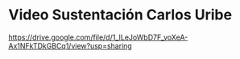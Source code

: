 # Video Sustentación Carlos Uribe

https://drive.google.com/file/d/1_ILeJoWbD7F_voXeA-Ax1NFkTDkGBCq1/view?usp=sharing
